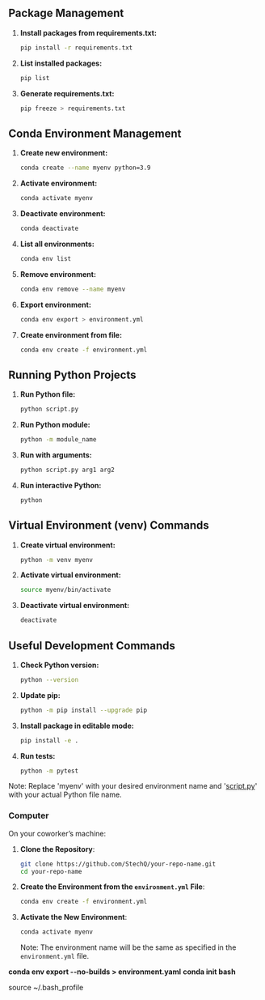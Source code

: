 ## Package Management

1. **Install packages from requirements.txt:**
    
    ```bash
    pip install -r requirements.txt
    ```
    
2. **List installed packages:**
    
    ```bash
    pip list
    ```
    
3. **Generate requirements.txt:**
    
    ```bash
    pip freeze > requirements.txt
    ```
    

## Conda Environment Management

1. **Create new environment:**
    
    ```bash
    conda create --name myenv python=3.9
    ```
    
2. **Activate environment:**
    
    ```bash
    conda activate myenv
    ```
    
3. **Deactivate environment:**
    
    ```bash
    conda deactivate
    ```
    
4. **List all environments:**
    
    ```bash
    conda env list
    ```
    
5. **Remove environment:**
    
    ```bash
    conda env remove --name myenv
    ```
    
6. **Export environment:**
    
    ```bash
    conda env export > environment.yml
    ```
    
7. **Create environment from file:**
    
    ```bash
    conda env create -f environment.yml
    ```
    

## Running Python Projects

1. **Run Python file:**
    
    ```bash
    python script.py
    ```
    
2. **Run Python module:**
    
    ```bash
    python -m module_name
    ```
    
3. **Run with arguments:**
    
    ```bash
    python script.py arg1 arg2
    ```
    
4. **Run interactive Python:**
    
    ```bash
    python
    ```
    

## Virtual Environment (venv) Commands

1. **Create virtual environment:**
    
    ```bash
    python -m venv myenv
    ```
    
2. **Activate virtual environment:**
    
    ```bash
    source myenv/bin/activate
    ```
    
3. **Deactivate virtual environment:**
    
    ```bash
    deactivate
    ```
    

## Useful Development Commands

1. **Check Python version:**
    
    ```bash
    python --version
    ```
    
2. **Update pip:**
    
    ```bash
    python -m pip install --upgrade pip
    ```
    
3. **Install package in editable mode:**
    
    ```bash
    pip install -e .
    ```
    
4. **Run tests:**
    
    ```bash
    python -m pytest
    ```
    

Note: Replace 'myenv' with your desired environment name and '[script.py](http://script.py)' with your actual Python file name.

### **Computer**

On your coworker’s machine:

1. **Clone the Repository**:
    
    ```bash
    git clone https://github.com/StechQ/your-repo-name.git
    cd your-repo-name
    ```
    
2. **Create the Environment from the `environment.yml` File**:
    
    ```bash
    conda env create -f environment.yml
    
    ```
    
3. **Activate the New Environment**:
    
    ```bash
    conda activate myenv
    ```
    
    Note: The environment name will be the same as specified in the `environment.yml` file.


**conda env export --no-builds > environment.yaml**
**conda init bash**


source ~/.bash_profile

